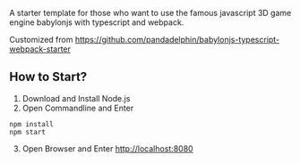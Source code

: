 A starter template for those who want to use the famous javascript 3D game engine babylonjs with typescript and webpack.

Customized from https://github.com/pandadelphin/babylonjs-typescript-webpack-starter

## How to Start? ##

1. Download and Install Node.js
2. Open Commandline and Enter
```
npm install 
npm start
```
3. Open Browser and Enter [http://localhost:8080](http://localhost:8080)
